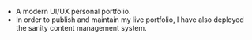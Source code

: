 * A modern UI/UX personal portfolio.
* In order to publish and maintain my live portfolio, I have also deployed the sanity content management system.
